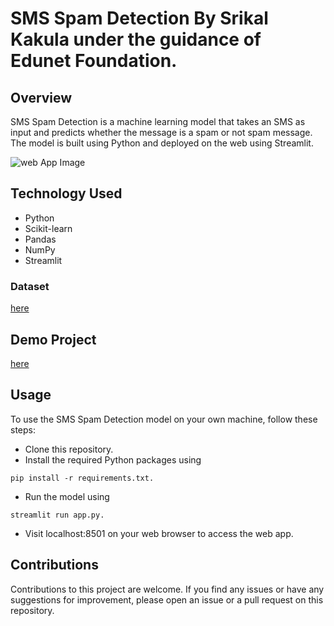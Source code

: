 # SMS Spam Detection By Srikal Kakula under the guidance of Edunet Foundation.
## Overview
SMS Spam Detection is a machine learning model that takes an SMS as input and predicts whether the message is a spam or not spam message. The model is built using Python and deployed on the web using Streamlit.


![web App Image](image_url_or_path)


## Technology Used
- Python
- Scikit-learn
- Pandas
- NumPy
- Streamlit

### Dataset 
[here](https://www.kaggle.com/datasets/uciml/sms-spam-collection-dataset)


## Demo Project
[here](https://spam-sms-detection-srikal.streamlit.app/)

## Usage
To use the SMS Spam Detection model on your own machine, follow these steps:

+ Clone this repository.
+ Install the required Python packages using 
```
pip install -r requirements.txt.
```
+ Run the model using 
```
streamlit run app.py.
```
+ Visit localhost:8501 on your web browser to access the web app.

## Contributions
Contributions to this project are welcome. If you find any issues or have any suggestions for improvement, please open an issue or a pull request on this repository.


